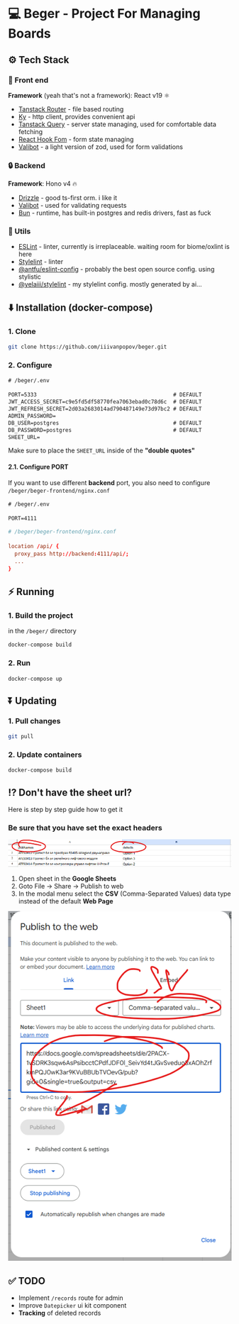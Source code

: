 # 💻 Beger - Project For Managing Boards

## ⚙️ Tech Stack

### 📱 Front end

**Framework** (yeah that's not a framework): React v19 ⚛️

- [Tanstack Router](https://tanstack.com/router/latest) - file based routing
- [Ky](https://github.com/sindresorhus/ky) - http client, provides convenient api
- [Tanstack Query](https://tanstack.com/query/latest) - server state managing, used for comfortable data fetching
- [React Hook Fom](https://react-hook-form.com/) - form state managing
- [Valibot](https://valibot.dev/) - a light version of zod, used for form validations

### 🔒 Backend

**Framework**: Hono v4 🔥

- [Drizzle](https://orm.drizzle.team/) - good ts-first orm. i like it
- [Valibot](https://valibot.dev/) - used for validating requests
- [Bun](https://bun.com/) - runtime, has built-in postgres and redis drivers, fast as fuck

### 🔧 Utils

- [ESLint](https://eslint.org/) - linter, currently is irreplaceable. waiting room for biome/oxlint is here
- [Stylelint](https://stylelint.io/) - linter
- [@antfu/eslint-config](https://github.com/antfu/eslint-config) - probably the best open source config. using stylistic
- [@yelaiii/stylelint](https://github.com/iiivanpopov/stylelint-config) - my stylelint config. mostly generated by ai...

## ⬇️ Installation (docker-compose)

### 1. Clone

```bash
git clone https://github.com/iiivanpopov/beger.git
```

### 2. Configure

```dotenv
# /beger/.env

PORT=5333                                           # DEFAULT
JWT_ACCESS_SECRET=c9e5fd5df58770fea7063ebad0c78d6c  # DEFAULT
JWT_REFRESH_SECRET=2d03a2683014ad790487149e73d97bc2 # DEFAULT
ADMIN_PASSWORD=
DB_USER=postgres                                    # DEFAULT
DB_PASSWORD=postgres                                # DEFAULT
SHEET_URL=
```

Make sure to place the `SHEET_URL` inside of the **"double quotes"**

#### 2.1. Configure **PORT**

If you want to use different **backend** port,
you also need to configure `/beger/beger-frontend/nginx.conf`

```dotenv
# /beger/.env

PORT=4111
```

```conf
# /beger/beger-frontend/nginx.conf

location /api/ {
  proxy_pass http://backend:4111/api/;
  ...
}
```

## ⚡ Running

### 1. Build the project

in the `/beger/` directory

```bash
docker-compose build
```

### 2. Run

```bash
docker-compose up
```

## ⏬ Updating

### 1. Pull changes

```bash
git pull
```

### 2. Update containers

```bash
docker-compose build
```

## ⁉️ Don't have the sheet url?

Here is step by step guide how to get it

### Be sure that you have set the exact headers

![Modal Menu](/assets/proper-format.png)

1. Open sheet in the **Google Sheets**
2. Goto File -> Share -> Publish to web
3. In the modal menu select the **CSV** (Comma-Separated Values) data type instead of the default **Web Page**

![Modal Menu](/assets/get-sheet-url.png)

## ✅ TODO

- Implement `/records` route for admin
- Improve `Datepicker` ui kit component
- **Tracking** of deleted records
